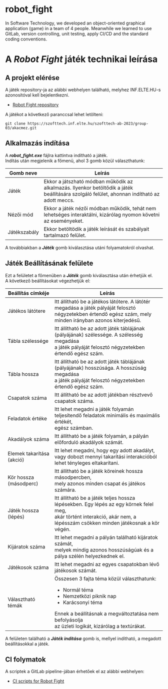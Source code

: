 # robot_fight
In Software Technology, we developed an object-oriented graphical application (game) in a team of 4 people. Meanwhile we learned to use GitLab, version controlling, unit testing, apply CI/CD and the standard coding conventions. 

# A <i>Robot Fight</i> játék technikai leírása

## A projekt elérése

A játék repository-ja az alábbi webhelyen található, melyhez INF.ELTE.HU-s azonosítóval kell bejelentkezni.
- [Robot Fight repository](https://szofttech.inf.elte.hu/szofttech-ab-2023/group-03/akacmez/-/)

A játékot a következő paranccsal lehet letölteni:
```
git clone https://szofttech.inf.elte.hu/szofttech-ab-2023/group-03/akacmez.git
```

## Alkalmazás indítása

A <i><b>robot_fight.exe</b></i> fájlra kattintva indítható a játék.<br>
Indítás után megjelenik a főmenü, ahol 3 gomb közül választhatunk:

| Gomb neve    | Leírás                                                                                                                                       |
|--------------|----------------------------------------------------------------------------------------------------------------------------------------------|
| Játék        | Ekkor a játszható módban működik az alkalmazás. Ilyenkor betöltődik a játék beállítására szolgáló felület, ahonnan indítható az adott meccs. |
| Nézői mód    | Ekkor a játék nézői módban működik, tehát nem lehetséges interaktálni, kizárólag nyomon követni az eseményeket.                              |
| Játékszabály | Ekkor betöltödik a játék leírását és szabályait tartalmazó felület.                                                                          |

A továbbiakban a <i><b>Játék</b></i> gomb kiválasztása utáni folyamatokról olvashat.

## Játék Beállításának felülete

Ezt a felületet a főmenüben a <i><b>Játék</b></i> gomb kiválasztása után érhetjük el.<br>
A következő beállításokat végezhetjük el:

| Beállítás címkéje         | Leírás                                                                                                                                                                                                                                 |
|---------------------------|----------------------------------------------------------------------------------------------------------------------------------------------------------------------------------------------------------------------------------------|
| Játékos látótere          | Itt állítható be a játékos látótere. A látótér megadása a játék pályáját felosztó<br>négyzetekben értendő egész szám, mely minden irányban azonos kiterjedésű.                                                                         |
| Tábla szélessége          | Itt állítható be az adott játék táblájának (pályájának) szélessége. A szélesség megadása<br>a játék pályáját felosztó négyzetekben értendő egész szám.                                                                                 |
| Tábla hossza              | Itt állítható be az adott játék táblájának (pályájának) hosszúsága. A hosszúság megadása<br>a játék pályáját felosztó négyzetekben értendő egész szám.                                                                                 |
| Csapatok száma            | Itt állítható be az adott játékban résztvevő csapatok száma.                                                                                                                                                                           |
| Feladatok értéke          | Itt lehet megadni a játék folyamán teljesítendő feladatok minimális és maximális értékét,<br>egész számban.                                                                                                                            |
| Akadályok száma           | Itt állítható be a játék folyamán, a pályán előforduló akadályok számát.                                                                                                                                                               |
| Elemek takarítása (akció) | Itt lehet megadni, hogy egy adott akadályt, vagy dobozt mennyi takarítási interakcióból<br>lehet tényleges eltakarítani.                                                                                                               |
| Kör hossza (másodperc)    | Itt állítható be a játék köreinek hossza másodpercben,<br>mely azonos minden csapat és játékos számára.                                                                                                                                |
| Játék hossza (lépés)      | Itt állítható be a játék teljes hossza lépésekben. Egy lépés az egy körnek felel meg,<br>akár történt interakció, akár nem, a lépésszám csökken minden játékosnak a kör végén.                                                         |
| Kijáratok száma           | Itt lehet megadni a pályán található kijáratok számát,<br>melyek mindig azonos hosszúságúak és a pálya szélén helyezkednek el.                                                                                                         |
| Játékosok száma           | Itt lehet megadni az egyes csapatokban lévő játékosok számát.                                                                                                                                                                          |
| Választható témák         | Összesen 3 fajta téma közül választhatunk:<br><ul><li>Normál téma</li><li>Nemzetközi piknik nap</li><li>Karácsonyi téma</li></ul>Ennek a beállításnak a megváltoztatása nem befolyásolja<br>az üzleti logikát, kizárólag a textúrákat. |

A felületen található a <i><b>Játék indítása</b></i> gomb is, mellyel indítható, a megadott beállításokkal a játék.

## CI folymatok

A scriptek a GitLab pipeline-jában érhetőek el az alábbi webhelyen:
- [CI scripts for Robot Fight](https://szofttech.inf.elte.hu/szofttech-ab-2023/group-03/akacmez/-/ci/editor)
